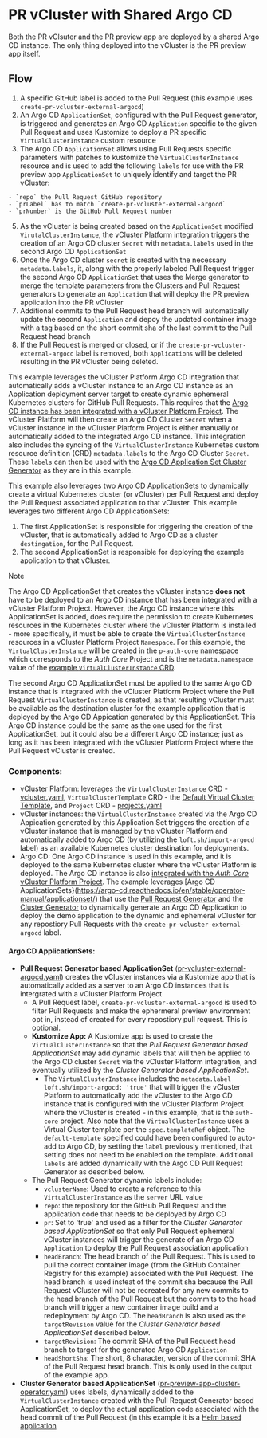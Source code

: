 # PR vCluster with Shared Argo CD

Both the PR vClsuter and the PR preview app are deployed by a shared Argo CD instance. The only thing deployed into the vCluster is the PR preview app itself.

## Flow 

1. A specific GitHub label is added to the Pull Request (this example uses `create-pr-vcluster-external-argocd`)
2. An Argo CD `ApplicationSet`, configured with the Pull Request generator, is triggered and generates an Argo CD `Application` specific to the given Pull Request and uses Kustomize to deploy a PR specific `VirtualClusterInstance` custom resource
  3. The Argo CD `ApplicationSet` allows using Pull Requests specific parameters with patches to kustomize the `VirtualClusterInstance` resource and is used to add the following `labels` for use with the PR preview app `ApplicationSet` to uniquely identify and target the PR vCluster:

    - `repo` the Pull Request GitHub repository
    - `prLabel` has to match `create-pr-vcluster-external-argocd`
    - `prNumber` is the GitHub Pull Request number
5. As the vCluster is being created based on the `ApplicationSet` modified `VirutalClusterInstance`, the vCluster Platform integration triggers the creation of an Argo CD cluster `Secret` with `metadata.labels` used in the second Argo CD `ApplicationSet`
6. Once the Argo CD cluster `secret` is created with the necessary `metadata.labels`, it, along with the properly labeled Pull Request trigger the second Argo CD `ApplicationSet` that uses the Merge generator to merge the template parameters from the Clusters and Pull Request generators to generate an `Application` that will deploy the PR preview application into the PR vCluster
7. Additional commits to the Pull Request head branch will automatically update the second `Application` and depoy the updated container image with a tag based on the short commit sha of the last commit to the Pull Request head branch
8. If the Pull Request is merged or closed, or if the `create-pr-vcluster-external-argocd` label is removed, both `Applications` will be deleted resulting in the PR vCluster being deleted.

This example leverages the vCluster Platform Argo CD integration that automatically adds a vCluster instance to an Argo CD instance as an Application deployment server target to create dynamic ephemeral Kubernetes clusters for GitHub Pull Requests. This requires that the [Argo CD instance has been integrated with a vCluster Platform Project](https://www.vcluster.com/docs/platform/integrations/argocd#enable-argo-cd-integration-per-project). The vCluster Platform will then create an Argo CD Cluster `Secret` when a vCluster instance in the vCluster Platform Project is either manually or automatically added to the integrated Argo CD instance. This integration also includes the syncing of the `VirtualClusterInstance` Kubernetes custom resource definition (CRD) `metadata.labels` to the Argo CD Cluster `Secret`. These `labels` can then be used with the [Argo CD Application Set Cluster Generator](https://argo-cd.readthedocs.io/en/stable/operator-manual/applicationset/Generators-Cluster/#pass-additional-key-value-pairs-via-values-field) as they are in this example.

This example also leverages two Argo CD ApplicationSets to dynamically create a virtual Kubernetes cluster (or vCluster) per Pull Request and deploy the Pull Request associated application to that vCluster. This example leverages two different Argo CD ApplicationSets: 
1. The first ApplicationSet is responsible for triggering the creation of the vCluster, that is automatically added to Argo CD as a cluster `destingation`, for the Pull Request.
2. The second ApplicationSet is responsible for deploying the example application to that vCluster.

> [!NOTE]
> The Argo CD ApplicationSet that creates the vCluster instance **does not** have to be deployed to an Argo CD instance that has been integrated with a vCluster Platform Project. However, the Argo CD instance where this ApplicationSet is added, does require the permission to create Kubernetes resources in the Kubernetes cluster where the vCluster Platform is installed - more specifically, it must be able to create the `VirtualClusterInstance` resources in a vCluster Platform Project `Namespace`. For this example, the `VirtualClusterInstance` will be created in the `p-auth-core` namespace which corresponds to the *Auth Core* Project and is the `metadata.namespace` value of the [example `VirtualClusterInstance` CRD](./kustomize/vcluster.yaml).
>
> The second Argo CD ApplicationSet must be applied to the same Argo CD instance that is integrated with the vCluster Platform Project where the Pull Request `VirtualClusterInstance` is created, as that resulting vCluster must be available as the destination cluster for the example application that is deployed by the Argo CD Appication generated by this ApplicationSet. This Argo CD instance could be the same as the one used for the first ApplicationSet, but it could also be a different Argo CD instance; just as long as it has been integrated with the vCluster Platform Project where the Pull Request vCluster is created.

### Components:
- vCluster Platform: leverages the `VirtualClusterInstance` CRD - [vcluster.yaml](./kustomize/vcluster.yaml), `VirtualClusterTemplate` CRD - the [Default Virtual Cluster Template](../../virtual-cluster-templates/vcluster-templates.yaml#L30), and `Project` CRD - [projects.yaml](../../projects/projects.yaml#L70-L131)
- vCluster instances: the `VirtualClusterInstance` created via the Argo CD Appication generated by this Application Set triggers the creation of a vCluster instance that is managed by the vCluster Platform and automatically added to Argo CD (by utilizing the `loft.sh/import-argocd` label) as an available Kubernetes cluster destination for deployments.
- Argo CD: One Argo CD instance is used in this example, and it is deployed to the same Kubernetes cluster where the vCluster Platform is deployed. The Argo CD instance is also [integrated with the *Auth Core* vCluster Platform Project](../../projects/projects.yaml#L120-L131). The example leverages [Argo CD ApplicationSets}(https://argo-cd.readthedocs.io/en/stable/operator-manual/applicationset/) that use the [Pull Request Generator](https://argo-cd.readthedocs.io/en/stable/operator-manual/applicationset/Generators-Pull-Request/) and the [Cluster Generator](https://argo-cd.readthedocs.io/en/stable/operator-manual/applicationset/Generators-Cluster/) to dynamically generate an Argo CD Application to deploy the demo application to the dynamic and ephemeral vCluster for any repostiory Pull Requests with the `create-pr-vcluster-external-argocd` label.
  
#### Argo CD ApplicationSets:
- **Pull Request Generator based ApplicationSet** ([pr-vcluster-external-argocd.yaml](./apps/pr-vcluster-external-argocd.yaml)) creates the vCluster instances via a Kustomize app that is automatically added as a server to an Argo CD instances that is intergrated with a vCluster Platform Project
  - A Pull Request label, `create-pr-vcluster-external-argocd` is used to filter Pull Requests and make the ephermeral preview environment opt in, instead of created for every repostiory pull request. This is optional.
  - **Kustomize App:** A Kustomize app is used to create the `VirtualClusterInstance` so that the *Pull Request Generator based ApplicationSet* may add dynamic labels that will then be applied to the Argo CD cluster `Secret` via the vCluster Platform integration, and eventually utilized by the *Cluster Generator based ApplicationSet*.
    - The `VirtualClusterInstance` includes the `metadata.label` `loft.sh/import-argocd: 'true'` that will trigger the vCluster Platform to automatically add the vCluster to the Argo CD instance that is configured with the vCluster Platform Project where the vCluster is created - in this example, that is the `auth-core` project. Also note that the `VirtualClusterInstance` uses a Virtual Cluster template per the `spec.templateRef` object. The `default-template` specified could have been configured to auto-add to Argo CD, by setting the `label` previously mentioned, that setting does not need to be enabled on the template. Additional `labels` are added dynamically with the Argo CD Pull Request Generator as described below.
  - The Pull Request Generator dynamic labels include:
    - `vclusterName`: Used to create a reference to this `VirtualClusterInstance` as the `server` URL value
    - `repo`: the repository for the GitHub Pull Request and the application code that needs to be deployed by Argo CD
    - `pr`: Set to 'true' and used as a filter for the *Cluster Generator based ApplicationSet* so that only Pull Request ephemeral vCluster instances will trigger the generate of an Argo CD `Application` to deploy the Pull Request association application
    - `headBranch`: The head branch of the Pull Request. This is used to pull the correct container image (from the GitHub Container Registry for this example) associated with the Pull Request. The head branch is used insteat of the commit sha because the Pull Request vCluster will not be recreated for any new commits to the head branch of the Pull Request but the commits to the head branch will trigger a new container image build and a redeployment by Argo CD. The `headBranch` is also used as the `targetRevision` value for the *Cluster Generator based ApplicationSet* described below.
    - `targetRevision`: The commit SHA of the Pull Request head branch to target for the generated Argo CD `Application`
    - `headShortSha`: The short, 8 character, version of the commit SHA of the Pull Request head branch. This is only used in the output of the example app.
- **Cluster Generator based ApplicationSet** ([pr-preview-app-cluster-operator.yaml](./apps/pr-preview-app-cluster-operator.yaml)) uses labels, dynamically added to the `VirtualClusterInstance` created with the Pull Request Generator based ApplicationSet, to deploy the actual application code associated with the head commit of the Pull Request (in this example it is a [Helm based application](../../../helm-chart/)
